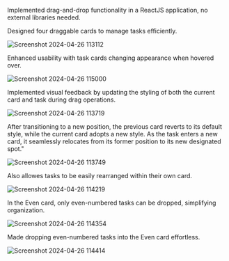 Implemented drag-and-drop functionality in a ReactJS application, no external libraries needed.

Designed four draggable cards to manage tasks efficiently.

![Screenshot 2024-04-26 113112](https://github.com/demetgas/drag-n-drop/assets/77278951/670bef56-a05b-4d6a-9d5a-fd6345a7a30c)

Enhanced usability with task cards changing appearance when hovered over.

![Screenshot 2024-04-26 115000](https://github.com/demetgas/drag-n-drop/assets/77278951/b6076039-1574-420f-b609-53a791413363)

Implemented visual feedback by updating the styling of both the current card and task during drag operations.

![Screenshot 2024-04-26 113719](https://github.com/demetgas/drag-n-drop/assets/77278951/f840ab69-3b32-4690-90cc-ab6dc850494f)

After transitioning to a new position, the previous card reverts to its default style, while the current card adopts a new style. As the task enters a new card, it seamlessly relocates from its former position to its new designated spot."

![Screenshot 2024-04-26 113749](https://github.com/demetgas/drag-n-drop/assets/77278951/c4e44ec8-3561-41f8-ad19-c624f01cb0a3)

Also allowes tasks to be easily rearranged within their own card.

![Screenshot 2024-04-26 114219](https://github.com/demetgas/drag-n-drop/assets/77278951/3db73232-f1a1-4f5c-afba-dd80bb6f4854)

In the Even card, only even-numbered tasks can be dropped, simplifying organization.

![Screenshot 2024-04-26 114354](https://github.com/demetgas/drag-n-drop/assets/77278951/41f133fc-1f7c-42d1-bc09-0381ef85586f)

Made dropping even-numbered tasks into the Even card effortless.

![Screenshot 2024-04-26 114414](https://github.com/demetgas/drag-n-drop/assets/77278951/b96572f0-05e7-4aaa-84c3-23ac653dc0c9)
